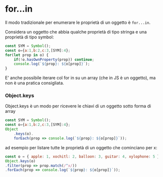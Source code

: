 # for...in

Il modo tradizionale per enumerare le proprietà di un oggetto è `for...in`. 

Considera un oggetto che abbia qualche proprietà di tipo stringa e una proprietà di tipo symbol:

```javascript
const SYM = Symbol();
const o={a:1,b:2,c:3,[SYM]:4};
for(let prop in o) { 
    if(!o.hasOwnProperty(prop)) continue; 
    console.log(`${prop}: ${o[prop]}`);
}
```

E' anche possibile iterare col for in su un array (che in JS è un oggetto), ma non è una pratica consigliata.

### Object.keys

Object.keys è un modo per ricevere le chiavi di un oggetto sotto forma di array 

```javascript
const SYM = Symbol();
const o={a:1,b:2,c:3,[SYM]:4}; 
Object
    .keys(o).
    forEach(prop => console.log(`${prop}: ${o[prop]}`));
```

ad esempio per listare tutte le proprietà di un oggetto che cominciano per x:

```javascript
const o = { apple: 1, xochitl: 2, balloon: 3, guitar: 4, xylophone: 5 };
Object.keys(o)
.filter(prop => prop.match(/^x/))
.forEach(prop => console.log(`${prop}: ${o[prop]}`));
```
